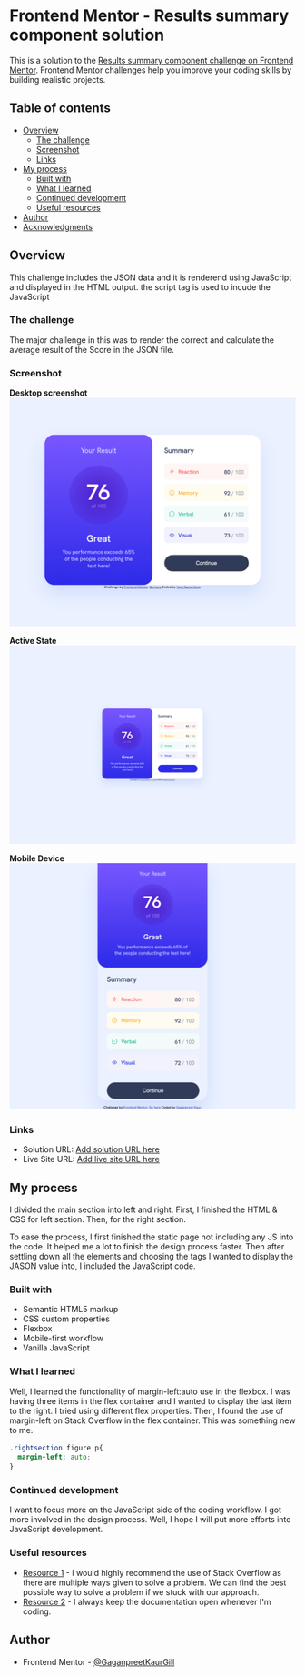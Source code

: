# Frontend Mentor - Results summary component solution

This is a solution to the [Results summary component challenge on Frontend Mentor](https://www.frontendmentor.io/challenges/results-summary-component-CE_K6s0maV). Frontend Mentor challenges help you improve your coding skills by building realistic projects. 

## Table of contents

- [Overview](#overview)
  - [The challenge](#the-challenge)
  - [Screenshot](#screenshot)
  - [Links](#links)
- [My process](#my-process)
  - [Built with](#built-with)
  - [What I learned](#what-i-learned)
  - [Continued development](#continued-development)
  - [Useful resources](#useful-resources)
- [Author](#author)
- [Acknowledgments](#acknowledgments)

## Overview
This challenge includes the JSON data and it is renderend using JavaScript and displayed in the HTML output. the script tag is used to incude the JavaScript

### The challenge
The major challenge in this was to render the correct and calculate the average result of the Score in the JSON file.

### Screenshot

**Desktop screenshot**
![](./assets/screenshots/screenshot_desktop.png)

**Active State**
![](./assets/screenshots/active_state.png)

**Mobile Device**
![](./assets/screenshots/screenshot.png)

### Links

- Solution URL: [Add solution URL here](https://your-solution-url.com)
- Live Site URL: [Add live site URL here](https://your-live-site-url.com)

## My process

I divided the main section into left and right. First, I finished the HTML & CSS for left section. Then, for the right section.

To ease the process, I first finished the static page not including any JS into the code. It helped me a lot to finish the design process faster. Then after settling down all the elements and choosing the tags I wanted to display the JASON value into, I included the JavaScript code.

### Built with

- Semantic HTML5 markup
- CSS custom properties
- Flexbox
- Mobile-first workflow
- Vanilla JavaScript

### What I learned

Well, I learned the functionality of margin-left:auto use in the flexbox. I was having three items in the flex container and I wanted to display the last item to the right. I tried using different flex properties. Then, I found the use of margin-left on Stack Overflow in the flex container. This was something new to me.

```css
.rightsection figure p{
  margin-left: auto;
}
```

### Continued development ###

I want to focus more on the JavaScript side of the coding workflow. I got more involved in the design process. Well, I hope I will put more efforts into JavaScript development.

### Useful resources

- [Resource 1](https://stackoverflow.com/questions/35269947/how-can-i-align-one-item-right-with-flexbox) - I would highly recommend the use of Stack Overflow as there are multiple ways given to solve a problem. We can find the best possible way to solve a problem if we stuck with our approach.
- [Resource 2](https://developer.mozilla.org/en-US/docs/Web/CSS/) - I always keep the documentation open whenever I'm coding. 


## Author

- Frontend Mentor - [@GaganpreetKaurGill](https://www.frontendmentor.io/profile/GaganpreetKaurGill)

